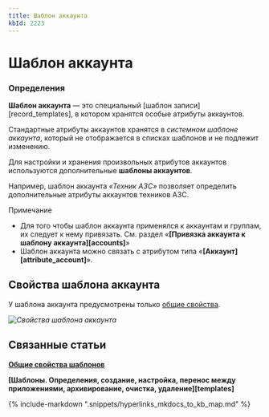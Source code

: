 ```yaml
---
title: Шаблон аккаунта
kbId: 2223
---
```


# Шаблон аккаунта

### Определения

**Шаблон аккаунта** — это специальный [шаблон записи][record_templates], в котором хранятся особые атрибуты аккаунтов.

Стандартные атрибуты аккаунтов хранятся в *системном шаблоне аккаунта*, который не отображается в списках шаблонов и не подлежит изменению.

Для настройки и хранения произвольных атрибутов аккаунтов используются дополнительные **шаблоны аккаунтов**.

Например, шаблон аккаунта *«Техник АЗС»* позволяет определить дополнительные атрибуты аккаунтов техников АЗС.

Примечание

- Для того чтобы шаблон аккаунта применялся к аккаунтам и группам, их следует к нему привязать. См. раздел «**[Привязка аккаунта к шаблону аккаунта][accounts]**»
- Шаблон аккаунта можно связать с атрибутом типа «**[Аккаунт][attribute_account]**».

## Свойства шаблона аккаунта

У шаблона аккаунта предусмотрены только [общие свойства](https://kb.comindware.ru/article.php?id=2225).

_![Свойства шаблона аккаунта](https://kb.comindware.ru/assets/account_templates_properties.png)_

## Связанные статьи

**[Общие свойства шаблонов](https://kb.comindware.ru/article.php?id=2225)**

**[Шаблоны. Определения, создание, настройка, перенос между приложениями, архивирование, очистка, удаление][templates]**



{% include-markdown ".snippets/hyperlinks_mkdocs_to_kb_map.md" %}

